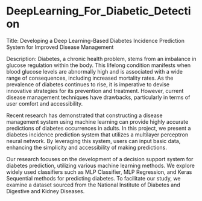 # DeepLearning_For_Diabetic_Detection

Title: Developing a Deep Learning-Based Diabetes Incidence Prediction System for Improved Disease Management

Description:
Diabetes, a chronic health problem, stems from an imbalance in glucose regulation within the body. This lifelong condition manifests when blood glucose levels are abnormally high and is associated with a wide range of consequences, including increased mortality rates. As the prevalence of diabetes continues to rise, it is imperative to devise innovative strategies for its prevention and treatment. However, current disease management techniques have drawbacks, particularly in terms of user comfort and accessibility.

Recent research has demonstrated that constructing a disease management system using machine learning can provide highly accurate predictions of diabetes occurrences in adults. In this project, we present a diabetes incidence prediction system that utilizes a multilayer perceptron neural network. By leveraging this system, users can input basic data, enhancing the simplicity and accessibility of making predictions.

Our research focuses on the development of a decision support system for diabetes prediction, utilizing various machine learning methods. We explore widely used classifiers such as MLP Classifier, MLP Regression, and Keras Sequential methods for predicting diabetes. To facilitate our study, we examine a dataset sourced from the National Institute of Diabetes and Digestive and Kidney Diseases.
